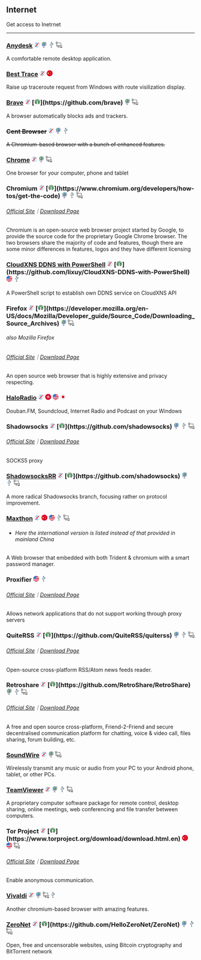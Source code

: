 ## Internet

Get access to Inetrnet

---

### [Anydesk](http://anydesk.com/) ![](../assets/free.png) ![](../assets/earth-globe.png) ![](../assets/usb.png) ![](../assets/multi_platform.png)

A comfortable remote desktop application.

### [Best Trace](https://www.ipip.net/download.html) ![](../assets/free.png) ![](../assets/china.png)

Raise up traceroute request from Windows with route visilization display.

### [Brave](https://www.brave.com/) ![](../assets/free.png) [![](../assets/open-source-icon.png "MPL 2.0@GitHub: https://github.com/brave")](https://github.com/brave) ![](../assets/earth-globe.png) ![](../assets/multi_platform.png)

A browser automatically blocks ads and trackers.

### ~~Cent Browser~~ ![](../assets/free.png) ![](../assets/earth-globe.png) ![](../assets/usb.png)

~~A Chromium-based browser with a bunch of enhanced features.~~

### [Chrome](https://dl.google.com) ![](../assets/free.png) ![](../assets/earth-globe.png) ![](../assets/multi_platform.png)

One browser for your computer, phone and tablet

### Chromium ![](../assets/free.png) [![](../assets/open-source-icon.png "BSD & Others@chromium.org: https://www.chromium.org/developers/how-tos/get-the-code")](https://www.chromium.org/developers/how-tos/get-the-code) ![](../assets/earth-globe.png) ![](../assets/usb.png) ![](../assets/multi_platform.png)

###### [Official Site](https://www.chromium.org/Home)｜[Download Page](https://www.chromium.org/getting-involved/download-chromium)

Chromium is an open-source web browser project started by Google, to provide the source code for the proprietary Google Chrome browser. The two browsers share the majority of code and features, though there are some minor differences in features, logos and they have different licensing

### [CloudXNS DDNS with PowerShell](https://03k.org/cloudxns-api-ddns.html) ![](../assets/free.png) [![](../assets/open-source-icon.png "MIT@GitHub: https://github.com/lixuy/CloudXNS-DDNS-with-PowerShell")](https://github.com/lixuy/CloudXNS-DDNS-with-PowerShell) ![](../assets/united-states.png) ![](../assets/usb.png)

A PowerShell script to establish own DDNS service on CloudXNS API

### Firefox ![](../assets/free.png) [![](../assets/open-source-icon.png "MPL@mozilla.org: https://developer.mozilla.org/en-US/docs/Mozilla/Developer_guide/Source_Code/Downloading_Source_Archives")](https://developer.mozilla.org/en-US/docs/Mozilla/Developer_guide/Source_Code/Downloading_Source_Archives) ![](../assets/earth-globe.png) ![](../assets/multi_platform.png)

###### also Mozilla Firefox

###### [Official Site](https://www.mozilla.org)｜[Download Page](https://www.mozilla.org/en-US/firefox/all/)

An open source web browser that is highly extensive and privacy respecting.

### [HaloRadio](https://www.douban.com/note/561310960/) ![](../assets/free.png) ![](../assets/hong-kong.png) ![](../assets/united-states.png) ![](../assets/japan.png)

Douban.FM, Soundcloud, Internet Radio and Podcast on your Windows

### Shadowsocks ![](../assets/free.png) [![](../assets/open-source-icon.png "APL 2.0/GPL 3.0/LGPL 3.0@GitHub: https://github.com/shadowsocks")](https://github.com/shadowsocks) ![](../assets/earth-globe.png) ![](../assets/usb.png) ![](../assets/multi_platform.png)

###### [Official Site](https://shadowsocks.org/en/index.html)｜[Download Page](https://shadowsocks.org/en/download/clients.html)

SOCKS5 proxy

### [ShadowsocksRR](https://github.com/shadowsocksrr/shadowsocksr-csharp/) ![](../assets/free.png) [![](../assets/open-source-icon.png "GPL 3.0@GitHub: https://github.com/shadowsocks")](https://github.com/shadowsocks) ![](../assets/earth-globe.png) ![](../assets/usb.png) ![](../assets/multi_platform.png)

A more radical Shadowsocks branch, focusing rather on protocol improvement.

### [Maxthon](http://www.maxthon.com/mx5/) ![](../assets/free.png) ![](../assets/china.png) ![](../assets/united-states.png) ![](../assets/usb.png) ![](../assets/multi_platform.png)

* ###### Here the international version is listed instead of that provided in mainland China

A Web browser that embedded with both Trident & chromium with a smart password manager.

### Proxifier ![](../assets/united-states.png) ![](../assets/usb.png)

###### [Official Site](http://proxifier.com/)｜[Download Page](http://proxifier.com/download.htm)

Allows network applications that do not support working through proxy servers

### QuiteRSS ![](../assets/free.png) [![](../assets/open-source-icon.png "GPL 3.0@GitHub: https://github.com/QuiteRSS/quiterss")](https://github.com/QuiteRSS/quiterss) ![](../assets/earth-globe.png) ![](../assets/usb.png) ![](../assets/multi_platform.png)

###### [Official Site](https://quiterss.org/)｜[Download Page](https://quiterss.org/en/download)

Open-source cross-platform RSS/Atom news feeds reader.

### Retroshare ![](../assets/free.png) [![](../assets/open-source-icon.png "GPL 2.0@GitHub: https://github.com/RetroShare/RetroShare")](https://github.com/RetroShare/RetroShare) ![](../assets/earth-globe.png) ![](../assets/usb.png) ![](../assets/multi_platform.png)

###### [Official Site](http://retroshare.net/)｜[Download Page](http://retroshare.net/downloads.html)

A free and open source cross-platform, Friend-2-Friend and secure decentralised communication platform for chatting, voice & video call, files sharing, forum building, etc.

### [SoundWire](http://georgielabs.net/) ![](../assets/free.png) ![](../assets/earth-globe.png) ![](../assets/multi_platform.png)

Wirelessly transmit any music or audio from your PC to your Android phone, tablet, or other PCs.

### [TeamViewer](http://www.teamviewer.com/) ![](../assets/free.png) ![](../assets/earth-globe.png) ![](../assets/usb.png) ![](../assets/multi_platform.png)

A proprietary computer software package for remote control, desktop sharing, online meetings, web conferencing and file transfer between computers.

### Tor Project ![](../assets/free.png) [![](../assets/open-source-icon.png "BSD/MIT@torproject.org: https://www.torproject.org/download/download.html.en")](https://www.torproject.org/download/download.html.en) ![](../assets/china.png) ![](../assets/united-states.png) ![](../assets/multi_platform.png)

###### [Official Site](https://www.torproject.org/)｜[Download Page](https://www.torproject.org/download/download.html.en)

Enable anonymous communication.

### [Vivaldi](https://vivaldi.com/) ![](../assets/free.png) ![](../assets/earth-globe.png) ![](../assets/multi_platform.png) ![](../assets/usb.png)

Another chromium-based browser with amazing features.

### [ZeroNet](https://zeronet.io/) ![](../assets/free.png) [![](../assets/open-source-icon.png "GPL 2.0@GitHub: https://github.com/HelloZeroNet/ZeroNet")](https://github.com/HelloZeroNet/ZeroNet) ![](../assets/earth-globe.png) ![](../assets/usb.png) ![](../assets/multi_platform.png)

Open, free and uncensorable websites, using Bitcoin cryptography and BitTorrent network
